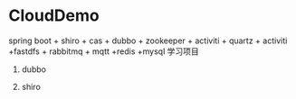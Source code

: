 # CloudDemo

spring boot + shiro + cas + dubbo + zookeeper + activiti + quartz +  activiti +fastdfs + rabbitmq + mqtt +redis +mysql 学习项目

1. dubbo

2. shiro